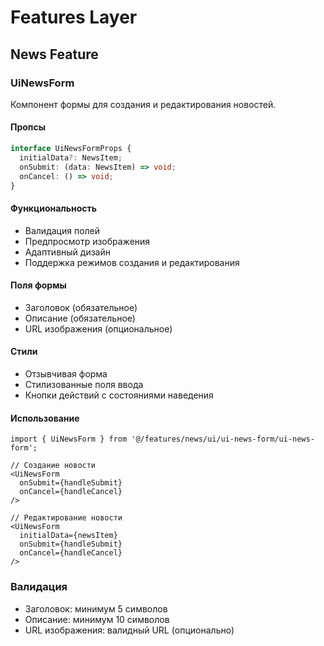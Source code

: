# Features Layer

## News Feature

### UiNewsForm

Компонент формы для создания и редактирования новостей.

#### Пропсы

```typescript
interface UiNewsFormProps {
  initialData?: NewsItem;
  onSubmit: (data: NewsItem) => void;
  onCancel: () => void;
}
```

#### Функциональность

- Валидация полей
- Предпросмотр изображения
- Адаптивный дизайн
- Поддержка режимов создания и редактирования

#### Поля формы

- Заголовок (обязательное)
- Описание (обязательное)
- URL изображения (опциональное)

#### Стили

- Отзывчивая форма
- Стилизованные поля ввода
- Кнопки действий с состояниями наведения

#### Использование

```tsx
import { UiNewsForm } from '@/features/news/ui/ui-news-form/ui-news-form';

// Создание новости
<UiNewsForm
  onSubmit={handleSubmit}
  onCancel={handleCancel}
/>

// Редактирование новости
<UiNewsForm
  initialData={newsItem}
  onSubmit={handleSubmit}
  onCancel={handleCancel}
/>
```

### Валидация

- Заголовок: минимум 5 символов
- Описание: минимум 10 символов
- URL изображения: валидный URL (опционально)
